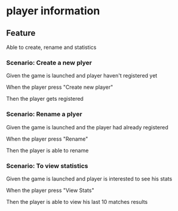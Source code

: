 # player information

## Feature

Able to create, rename and statistics

### Scenario: Create a new plyer

  Given the game is launched and player haven't registered yet

  When the player press "Create new player" 

  Then the player gets registered

### Scenario: Rename a  plyer

  Given the game is launched and the player had already registered 

  When the player press "Rename" 

  Then the player is able to rename
  
### Scenario: To view statistics

  Given the game is launched and player is interested to see his stats

  When the player press "View Stats" 

  Then the player is able to view his last 10 matches results
  
